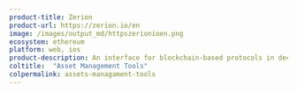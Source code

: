 ```yaml
---
product-title: Zerion
product-url: https://zerion.io/en
image: /images/output_md/httpszerionioen.png
ecosystem: ethereum
platform: web, ios
product-description: An interface for blockchain-based protocols in decentralized finance applications.
coltitle:  "Asset Management Tools"
colpermalink: assets-managament-tools
---
```

